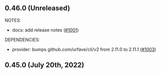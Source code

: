 ## 0.46.0 (Unreleased)

NOTES:

* docs: add release notes ([#1001](https://github.com/cloudflare/cloudflare-go/issues/1001))

DEPENDENCIES:

* provider: bumps github.com/urfave/cli/v2 from 2.11.0 to 2.11.1 ([#1003](https://github.com/cloudflare/cloudflare-go/issues/1003))

## 0.45.0 (July 20th, 2022)
